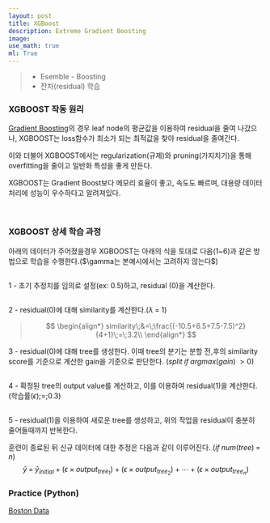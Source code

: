 ```yaml
---
layout: post
title: XGBoost
description: Extreme Gradient Boosting
image:
use_math: true
ml: True
---
```


> - Esemble - Boosting
> - 잔차(residual) 학습

### XGBOOST 작동 원리

[Gradient Boosting](https://hyunjun-bruce-lee.github.io/2021/12/06/Gradient-Boosting.html)의 경우 leaf node의 평균값을 이용하여 residual을 줄여 나갔으나, XGBOOST는 loss함수가 최소가 되는 최적값을 찾아 residual을 줄여간다.

이와 더불어 XGBOOST에서는 regularization(규제)와 pruning(가지치기)을 통해 overfitting을 줄이고 일반화 특성을 좋게 만든다.

XGBOOST는 Gradient Boost보다 메모리 효율이 좋고, 속도도 빠르며, 대용량 데이터 처리에 성능이 우수하다고 알려져있다.

&nbsp;

### XGBOOST 상세 학습 과정

아래의 데이터가 주어졌을경우 XGBOOST는 아래의 식을 토대로 다음(1~6)과 같은 방법으로 학습을 수행한다.($\gamma는 본예시에서는 고려하지 않는다$)

<center><img src="{{ "/assets/images/XGBOOST_1.PNG" | absolute_url }}" width = 'auto' height = 'auto' alt="" /></center>

1 - 초기 추정치를 임의로 설정(ex: 0.5)하고, residual (0)을 계산한다.

<center><img src="{{ "/assets/images/XGBOOST_2.PNG" | absolute_url }}" width = 'auto' height = 'auto' alt="" /></center>

2 - residual(0)에 대해 similarity를 계산한다.($\lambda\;=\;1$)

> $$
> \begin{align*}
> similarity\;&=\;\frac{(-10.5+6.5+7.5-7.5)^2}{4+1}\;=\;3.2\\
> \end{align*}
> $$

3 - residual(0)에 대해 tree를 생성한다. 이때 tree의 분기는 분할 전,후의 similarity score를 기준으로 계산한 gain을 기준으로 판단한다. $(split\;if\;argmax(gain)\;>0)$

<center><img src="{{ "/assets/images/XGBOOST_3.PNG" | absolute_url }}" width = 'auto' height = 'auto' alt="" /></center>

4 - 확정된 tree의 output value를 계산하고, 이를 이용하여 residual(1)을 계산한다.(학습률($\epsilon$)\;=\;0.3)

<center><img src="{{ "/assets/images/XGBOOST_4.PNG" | absolute_url }}" width = 'auto' height = 'auto' alt="" /></center>

5 - residual(1)을 이용하여 새로운 tree를 생성하고, 위의 작업을 residual이 충분히 줄어들때까지 반복한다. 

훈련이 종료된 뒤 신규 데이터에 대한 추정은 다음과 같이 이루어진다. ($if\;num(tree)\;=\;n$)
$$
\hat{y}\;=\;\hat{y}_{initial}\;+\;(\epsilon\;\times\;output_{tree_1})\;+\;(\epsilon\;\times\;output_{tree_2})\;+\;\cdots\;+\;(\epsilon\;\times\;output_{tree_n})
$$


### Practice (Python)

[Boston Data](https://github.com/Hyunjun-Bruce-Lee/ML_study/blob/master/XGBoost/XGBoost(regression).py)
